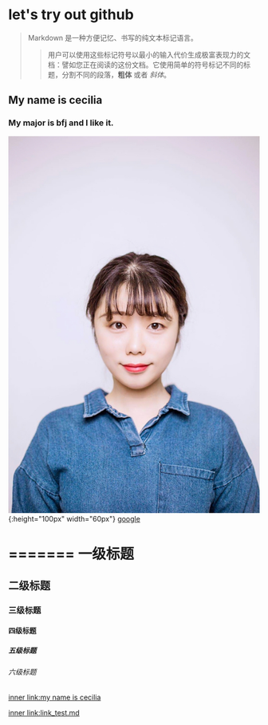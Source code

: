 # let's try out github
>Markdown 是一种方便记忆、书写的纯文本标记语言。  
>>用户可以使用这些标记符号以最小的输入代价生成极富表现力的文档：譬如您正在阅读的这份文档。它使用简单的符号标记不同的标题，分割不同的段落，**粗体** 或者 *斜体*。
## My name is cecilia
### My major is bfj and I like it.
![myphoto](myphoto.jpeg){:height="100px" width="60px"}
[google](www.google.com)


=======
一级标题
=====
二级标题
------
### 三级标题
#### 四级标题
##### 五级标题
###### 六级标题







[inner link:my name is cecilia](#my-name-is-cecilia)

[inner link:link_test.md](/link_test.md#this-is-an-inner-link-page)